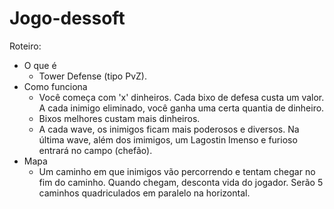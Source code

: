 # Jogo-dessoft

Roteiro:

- O que é
    - Tower Defense (tipo PvZ).
- Como funciona
    - Você começa com 'x' dinheiros. Cada bixo de defesa custa um valor. A cada inimigo eliminado, você ganha uma certa quantia de dinheiro.
    - Bixos melhores custam mais dinheiros.
    - A cada wave, os inimigos ficam mais poderosos e diversos. Na última wave, além dos imimigos, um Lagostin Imenso e furioso entrará no campo (chefão).
- Mapa
    - Um caminho em que inimigos vão percorrendo e tentam chegar no fim do caminho. Quando chegam, desconta vida do jogador. Serão 5 caminhos quadriculados em paralelo na horizontal.